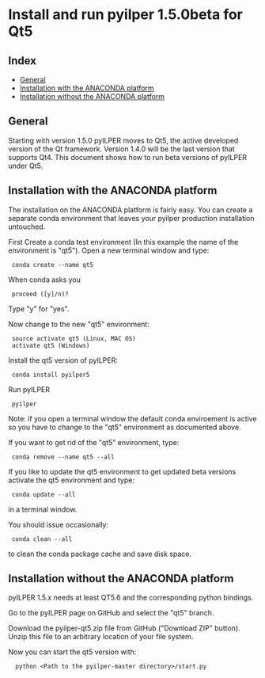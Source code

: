 ﻿Install and run pyilper 1.5.0beta for Qt5
=========================================

Index
-----

* [General](#general)
* [Installation with the ANACONDA platform](#installation-with-the-anaconda-platform)
* [Installation without the ANACONDA platform](#installation-without-the-anaconda-platform)

General
-------

Starting with version 1.5.0 pyILPER moves to Qt5, the active developed version of the Qt 
framework. Version 1.4.0 will be the last version that supports Qt4. This document
shows how to run beta versions of pyILPER under Qt5.


Installation with the ANACONDA platform
---------------------------------------

The installation on the ANACONDA platform is fairly easy. You can create a
separate conda environment that leaves your pyilper production installation untouched.

First Create a conda test environment (In this example the name of the environment 
is "qt5"). Open a new terminal window and type:

     conda create --name qt5

When conda asks you

     proceed ([y]/n)?

Type "y" for "yes".

Now change to the new "qt5" environment:

     source activate qt5 (Linux, MAC OS)
     activate qt5 (Windows)

Install the qt5 version of pyILPER:

     conda install pyilper5

Run pyILPER

     pyilper

Note: if you open a terminal window the default conda enviroement is active so you have
to change to the "qt5" environment as documented above.

If you want to get rid of the "qt5" environment, type:

     conda remove --name qt5 --all

If you like to update the qt5 environment to get updated beta versions activate the
qt5 environment and type:

     conda update --all

in a terminal window.

You should issue occasionally:

     conda clean --all

to clean the conda package cache and save disk space.


Installation without the ANACONDA platform
------------------------------------------

pyILPER 1.5.x needs at least QT5.6 and the corresponding python bindings.

Go to the pyILPER page on GitHub and select the "qt5" branch. 

Download the pyilper-qt5.zip file from GitHub ("Download ZIP" button). Unzip this file to an arbitrary location of your file system.

Now you can start the qt5 version with:

      python <Path to the pyilper-master directory>/start.py

